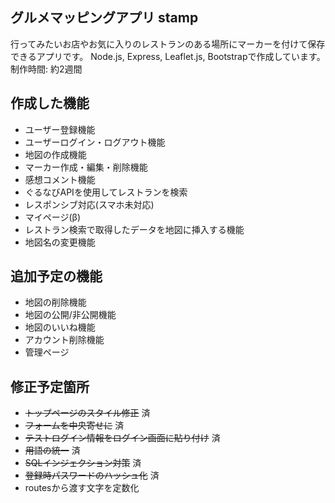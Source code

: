 ## グルメマッピングアプリ stamp
行ってみたいお店やお気に入りのレストランのある場所にマーカーを付けて保存できるアプリです。
Node.js, Express, Leaflet.js, Bootstrapで作成しています。
制作時間: 約2週間

## 作成した機能
- ユーザー登録機能
- ユーザーログイン・ログアウト機能
- 地図の作成機能
- マーカー作成・編集・削除機能
- 感想コメント機能
- ぐるなびAPIを使用してレストランを検索
- レスポンシブ対応(スマホ未対応)
- マイページ(β)
- レストラン検索で取得したデータを地図に挿入する機能
- 地図名の変更機能

## 追加予定の機能
- 地図の削除機能
- 地図の公開/非公開機能
- 地図のいいね機能
- アカウント削除機能
- 管理ページ

## 修正予定箇所
- ~~トップページのスタイル修正~~ 済
- ~~フォームを中央寄せに~~ 済
- ~~テストログイン情報をログイン画面に貼り付け~~ 済
- ~~用語の統一~~ 済
- ~~SQLインジェクション対策~~ 済
- ~~登録時パスワードのハッシュ化~~ 済
- routesから渡す文字を定数化